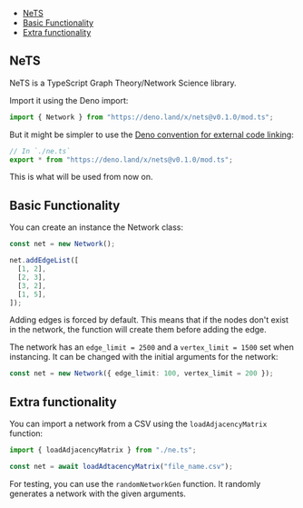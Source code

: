 - [NeTS](#nets)
- [Basic Functionality](#basic-functionality)
- [Extra functionality](#extra-functionality)

## NeTS

NeTS is a TypeScript Graph Theory/Network Science library.

Import it using the Deno import:

```ts
import { Network } from "https://deno.land/x/nets@v0.1.0/mod.ts";
```

But it might be simpler to use the [Deno convention for external code linking](https://deno.land/manual/linking_to_external_code):

```ts
// In `./ne.ts`
export * from "https://deno.land/x/nets@v0.1.0/mod.ts";
```

This is what will be used from now on.

## Basic Functionality

You can create an instance the Network class:

```ts
const net = new Network();

net.addEdgeList([
  [1, 2],
  [2, 3],
  [3, 2],
  [1, 5],
]);
```

Adding edges is forced by default.
This means that if the nodes don't exist in the network, the function will create them before adding the edge.

The network has an `edge_limit = 2500` and a `vertex_limit = 1500` set when instancing.
It can be changed with the initial arguments for the network:

```ts
const net = new Network({ edge_limit: 100, vertex_limit = 200 });
```

## Extra functionality

You can import a network from a CSV using the `loadAdjacencyMatrix` function:

```ts
import { loadAdjacencyMatrix } from "./ne.ts";

const net = await loadAdtacencyMatrix("file_name.csv");
```

For testing, you can use the `randomNetworkGen` function.
It randomly generates a network with the given arguments.
